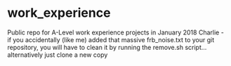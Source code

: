 # work_experience
Public repo for A-Level work experience projects in January 2018
Charlie - if you accidentally (like me) added that massive frb_noise.txt to your git repository, you will have to clean it by running the remove.sh script... alternatively just clone a new copy
